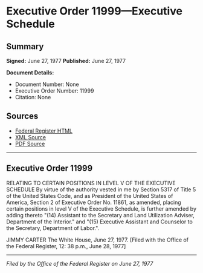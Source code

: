 # Executive Order 11999—Executive Schedule

## Summary

**Signed:** June 27, 1977
**Published:** June 27, 1977

**Document Details:**
- Document Number: None
- Executive Order Number: 11999
- Citation: None

## Sources
- [Federal Register HTML](https://www.presidency.ucsb.edu/documents/executive-order-11999-executive-schedule)
- [XML Source](None)
- [PDF Source](None)

---

## Executive Order 11999

RELATING TO CERTAIN POSITIONS IN LEVEL V OF THE EXECUTIVE SCHEDULE
By virtue of the authority vested in me by Section 5317 of Title 5 of the United States Code, and as President of the United States of America, Section 2 of Executive Order No. 11861, as amended, placing certain positions in level V of the Executive Schedule, is further amended by adding thereto "(14) Assistant to the Secretary and Land Utilization Adviser, Department of the Interior." and "(15) Executive Assistant and Counselor to the Secretary, Department of Labor.".

JIMMY CARTER
The White House,
June 27, 1977.
[Filed with the Office of the Federal Register, 12: 38 p.m., June 28, 1977]

---

*Filed by the Office of the Federal Register on June 27, 1977*
